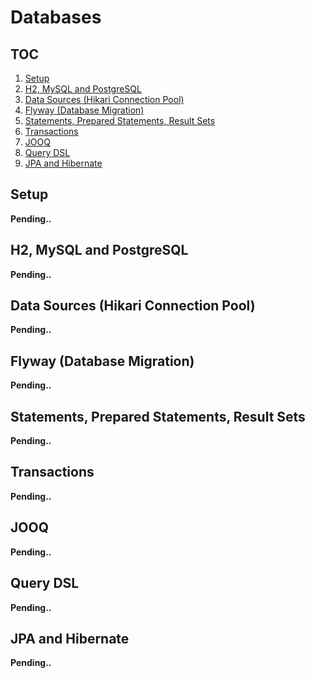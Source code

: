 # Databases

## TOC

1. [Setup](#setup)
1. [H2, MySQL and PostgreSQL](#h2-mysql-and-postgresql)
1. [Data Sources (Hikari Connection Pool)](#data-sources-hikari-connection-pool)
1. [Flyway (Database Migration)](#flyway-database-migration)
1. [Statements, Prepared Statements, Result Sets](#statements-prepared-statements-result-sets)
1. [Transactions](#transactions)
1. [JOOQ](#jooq)
1. [Query DSL](#query-dsl)
1. [JPA and Hibernate](#jpa-and-hibernate)

## Setup

**Pending..**

## H2, MySQL and PostgreSQL

**Pending..**

## Data Sources (Hikari Connection Pool)

**Pending..**

## Flyway (Database Migration)

**Pending..**

## Statements, Prepared Statements, Result Sets

**Pending..**

## Transactions

**Pending..**

## JOOQ

**Pending..**

## Query DSL

**Pending..**

## JPA and Hibernate

**Pending..**
